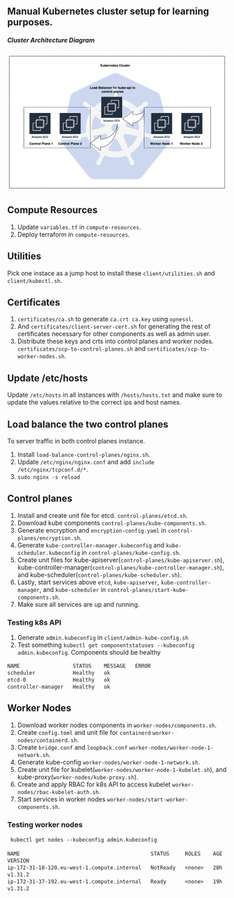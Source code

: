 ## Manual Kubernetes cluster setup for learning purposes.

##### Cluster Architecture Diagram
 ![Architecure Diagram](https://github.com/mrjbtc/kubernetes-cluster-setup-manually/blob/main/k8s_cluster.png)


<h2>Compute Resources</h2>

1. Update `variables.tf` in `compute-resources`.
2. Deploy terraform in `compute-resources`.


<h2>Utilities</h2>

Pick one instace as a jump host to install these `client/utilities.sh` and `client/kubectl.sh`.

<h2>Certificates</h2>

1. `certificates/ca.sh` to generate `ca.crt ca.key` using `opnessl`.
2. And `certificates/client-server-cert.sh` for generating the rest of certificates 
   necessary for other components as well as admin user.
3. Distribute these keys and crts into control planes and worker nodes. 
   `certificates/scp-to-control-planes.sh` and `certificates/scp-to-worker-nodes.sh`.


<h2>Update /etc/hosts</h2>
   
   Update `/etc/hosts` in all instances with `/hosts/hosts.txt` and make sure to update the values relative to the correct ips and host names.

<h2>Load balance the two control planes</h2>

To server traffic in both control planes instance.
1. Install `load-balance-control-planes/nginx.sh`.
2. Update `/etc/nginx/nginx.conf` and add `include /etc/nginx/tcpconf.d/*`.
3. `sudo nginx -s reload`

<h2>Control planes</h2>

1. Install and create unit file for etcd. `control-planes/etcd.sh`.
2. Download kube components `control-planes/kube-components.sh`.
3. Generate encryption and `encryption-config.yaml` in `control-planes/encryption.sh`.
4. Generate `kube-controller-manager.kubeconfig` and `kube-scheduler.kubeconfig` 
	in `control-planes/kube-config.sh`.
5. Create unit files for kube-apiserver(`control-planes/kube-apiserver.sh`), 
	kube-controller-manager(`control-planes/kube-controller-manager.sh`), and
	kube-scheduler(`control-planes/kube-scheduler.sh`).
6. Lastly, start services above `etcd`, `kube-apiserver`, `kube-controller-manager`,
	and `kube-scheduler` in `control-planes/start-kube-components.sh`.
7. Make sure all services are up and running.


<h3>Testing k8s API</h3>

1. Generate `admin.kubeconfig` in `client/admin-kube-config.sh`
2. Test something `kubectl get componentstatuses --kubeconfig admin.kubeconfig`. Components should be healthy 
```
NAME                 STATUS    MESSAGE   ERROR
scheduler            Healthy   ok        
etcd-0               Healthy   ok        
controller-manager   Healthy   ok

```

<h2>Worker Nodes</h2>

1. Download worker nodes components in `worker-nodes/components.sh`.
2. Create `config.toml` and unit file for `containerd` `worker-nodes/containerd.sh`.
3. Create `bridge.conf` and `loopback.conf` `worker-nodes/worker-node-1-network.sh`.
4. Generate kube-config `worker-nodes/worker-node-1-network.sh`.
5. Create unit file for kubelet(`worker-nodes/worker-node-1-kubelet.sh`), 
	and kube-proxy(`worker-nodes/kube-proxy.sh`).
6. Create and apply RBAC for k8s API to access kubelet `worker-nodes/rbac-kubelet-auth.sh`.
7. Start services in worker nodes `worker-nodes/start-worker-components.sh`.

<h3>Testing worker nodes</h3>

```
 kubectl get nodes --kubeconfig admin.kubeconfig 

NAME                                          STATUS     ROLES    AGE   VERSION
ip-172-31-18-120.eu-west-1.compute.internal   NotReady   <none>   20h   v1.31.2
ip-172-31-37-192.eu-west-1.compute.internal   Ready      <none>   19h   v1.31.2

```


